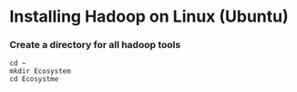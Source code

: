 # Installing Hadoop on Linux (Ubuntu)

### Create a directory for all hadoop tools
  ``` 
  cd ~
  mkdir Ecosystem
  cd Ecosystme
  ```
